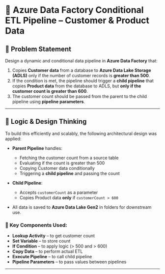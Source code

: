 # 🚀 Azure Data Factory Conditional ETL Pipeline – Customer & Product Data

## 📌 Problem Statement

Design a dynamic and conditional data pipeline in **Azure Data Factory** that:

1. Copies **Customer data** from a database to **Azure Data Lake Storage (ADLS)** only if the number of customer records is **greater than 500**.
2. If the condition is met, the pipeline should trigger a **child pipeline** that copies **Product data** from the database to ADLS, but **only if the customer count is greater than 600**.
3. The customer count should be passed from the parent to the child pipeline using **pipeline parameters**.

---

## 🧠 Logic & Design Thinking

To build this efficiently and scalably, the following architectural design was applied:

- **Parent Pipeline** handles:
  - Fetching the customer count from a source table
  - Evaluating if the count is greater than 500
  - Copying Customer data conditionally
  - Triggering a **child pipeline** and passing the count

- **Child Pipeline**:
  - Accepts `customerCount` as a parameter
  - Copies Product data **only** if `customerCount > 600`

- All data is saved to **Azure Data Lake Gen2** in folders for downstream use.

### 🧱 Key Components Used:
- **Lookup Activity** – to get customer count
- **Set Variable** – to store count
- **If Condition** – to apply logic (> 500 and > 600)
- **Copy Data** – to perform actual ETL
- **Execute Pipeline** – to call child pipeline
- **Pipeline Parameters** – to pass values between pipelines

---
 
